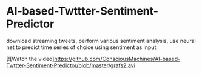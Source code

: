 # AI-based-Twttter-Sentiment-Predictor
download streaming tweets, perform various sentiment analysis, use neural net to predict time series of choice using sentiment as input

[![Watch the video]https://github.com/ConsciousMachines/AI-based-Twttter-Sentiment-Predictor/blob/master/grafs2.avi
